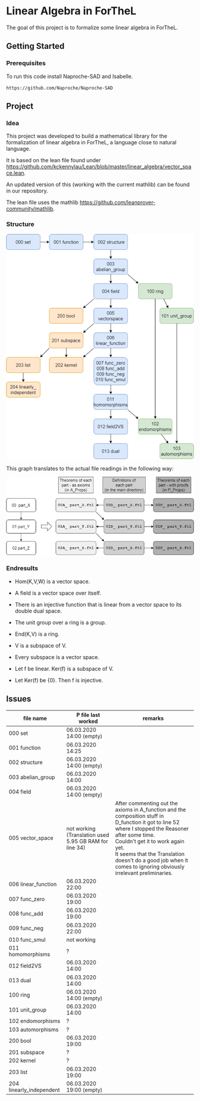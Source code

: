 # Linear Algebra in ForTheL

The goal of this project is to formalize some linear algebra in ForTheL.

## Getting Started

### Prerequisites

To run this code install Naproche-SAD and Isabelle.

```
https://github.com/Naproche/Naproche-SAD
```

## Project

### Idea

This project was developed to build a mathematical library for the formalization of linear algebra in ForTheL, a language close to natural language.

It is based on the lean file found under https://github.com/kckennylau/Lean/blob/master/linear_algebra/vector_space.lean.

An updated version of this (working with the current mathlib) can be found in our repository.

The lean file uses the mathlib https://github.com/leanprover-community/mathlib.

### Structure

![](project_structure.png)

This graph translates to the actual file readings in the following way:

![](project_structure_explained.png)


### Endresults


- Hom(K,V,W) is a vector space.

- A field is a vector space over itself.

- There is an injective function that is linear from a vector space to its double dual space.

- The unit group over a ring is a group.

- End(K,V) is a ring.

- V is a subspace of V.

- Every subspace is a vector space.

- Let f be linear. Ker(f) is a subspace of V.

- Let Ker(f) be {0}. Then f is injective.


## Issues

| file name                | P file last worked | remarks |
| ------------------------ | ------------------ | ------- |
| 000 set                  | 06.03.2020 14:00 (empty) ||
| 001 function             | 06.03.2020 14:25 ||
| 002 structure            | 06.03.2020 14:00 (empty) ||
| 003 abelian_group        | 06.03.2020 14:00 ||
| 004 field                | 06.03.2020 14:00 (empty) ||
| 005 vector_space         | not working  (Translation used 5.95 GB RAM for line 34) | After commenting out the axioms in A_function and the composition stuff in D_function it got to line 52 where I stopped the Reasoner after some time. <br> Couldn't get it to work again yet. <br> It seems that the Translation doesn't do a good job when it comes to ignoring obviously irrelevant preliminaries. |
| 006 linear_function      | 06.03.2020 22:00 ||
| 007 func_zero            | 06.03.2020 19:00 ||
| 008 func_add             | 06.03.2020 19:00 ||
| 009 func_neg             | 06.03.2020 22:00 ||
| 010 func_smul            | not working ||
| 011 homomorphisms        | ? ||
| 012 field2VS             | 06.03.2020 14:00 ||
| 013 dual                 | 06.03.2020 14:00 ||
| 100 ring                 | 06.03.2020 14:00 (empty) ||
| 101 unit_group           | 06.03.2020 14:00 ||
| 102 endomorphisms        | ? ||
| 103 automorphisms        | ? ||
| 200 bool                 | 06.03.2020 19:00 ||
| 201 subspace             | ? ||
| 202 kernel               | ? ||
| 203 list                 | 06.03.2020 19:00 ||
| 204 linearly_independent | 06.03.2020 19:00 (empty) ||
